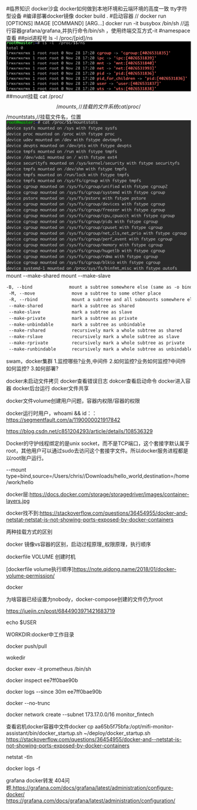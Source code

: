 #临界知识
docker沙盒
docker如何做到本地环境和云端环境的高度一致
tty字符型设备
#编译部署docker镜像
docker build .
#启动容器
// docker run [OPTIONS] IMAGE [COMMAND] [ARG...]
docker run -it busybox /bin/sh //运行容器grafana/grafana,并执行命令/bin/sh ，使用终端交互方式-it
#namespace查看
##pid进程号
ls -l /proc/[pid]/ns
![](.z_01_docker_00_常用命令_编译部署_images/a47d9e2f.png)
##mount挂载
cat /proc/$$/mounts,//挂载的文件系统
cat /proc/$$/mountstats,//挂载文件名，位置
![](.z_01_docker_00_常用命令_编译部署_images/dfe301ed.png)
mount --make-shared <mount-object>
mount --make-slave <shared-mount-object>
```asp
-B, --bind              mount a subtree somewhere else (same as -o bind)
 -M, --move              move a subtree to some other place
 -R, --rbind             mount a subtree and all submounts somewhere else
 --make-shared           mark a subtree as shared
 --make-slave            mark a subtree as slave
 --make-private          mark a subtree as private
 --make-unbindable       mark a subtree as unbindable
 --make-rshared          recursively mark a whole subtree as shared
 --make-rslave           recursively mark a whole subtree as slave
 --make-rprivate         recursively mark a whole subtree as private
 --make-runbindable      recursively mark a whole subtree as unbindable
```

swam，docker集群
1.监控哪些?业务,中间件
2.如何监控?业务如何监控?中间件如何监控?
3.如何部署?

docker未启动文件拷贝
docker查看错误日志
dokcer查看启动命令
docker进入容器
docker后台运行
docker文件共享

docker文件volume创建用户问题，容器内权限/容器的权限

docker运行时用户，whoami && id：：https://segmentfault.com/a/1190000021917842

https://blog.csdn.net/c851204293/article/details/108536329

Docker的守护线程绑定的是unix socket，而不是TCP端口，这个套接字默认属于root，其他用户可以通过sudo去访问这个套接字文件。所以docker服务进程都是以root账户运行。


--mount type=bind,source=/Users/chris//Downloads/hello_world,destination=/home/work/hello

docker层:https://docs.docker.com/storage/storagedriver/images/container-layers.jpg

docker找不到:https://stackoverflow.com/questions/36454955/docker-and-netstat-netstat-is-not-showing-ports-exposed-by-docker-containers

两种挂载方式的区别

docker 镜像vs容器的区别，启动过程原理,,权限原理，执行顺序

dockerfile VOLUME  创建时机

[dockerfile volume执行顺序]https://note.qidong.name/2018/01/docker-volume-permission/

docker

为啥容器已经设置为nobody，docker-compose创建的文件仍为root

https://juejin.cn/post/6844903971421683719

echo $USER

WORKDIR:docker中工作目录

docker push/pull

wokedir

docker exev -it prometheus /bin/sh



docker inspect ee7ff0bae90b

docker logs --since 30m ee7ff0bae90b


docker --no-trunc

docker network create --subnet 173.17.0.0/16 monitor_fintech



查看宕机docker容器中文件docker cp aa65b5f75bfa:/opt/mifi-monitor-assistant/bin/docker_startup.sh ~/deploy/docker_startup.sh
https://stackoverflow.com/questions/36454955/docker-and--netstat-is-not-showing-ports-exposed-by-docker-containers





netstat -tln

docker logs -f



grafana docker转发 404问题,https://grafana.com/docs/grafana/latest/administration/configure-docker/
https://grafana.com/docs/grafana/latest/administration/configuration/



